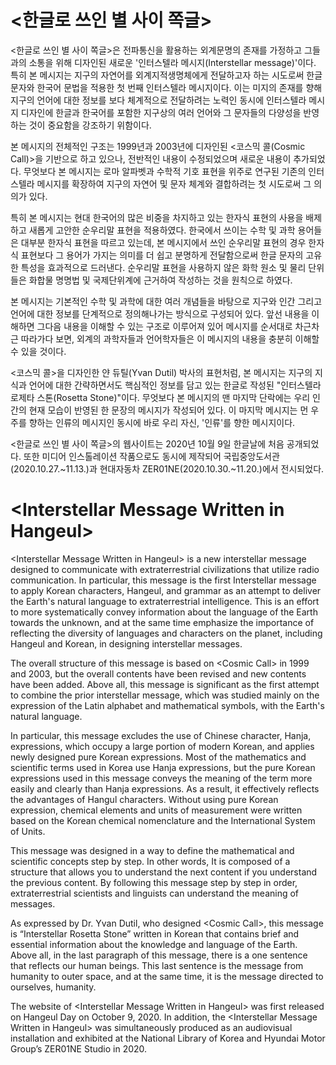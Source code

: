 # &lt;한글로 쓰인 별 사이 쪽글&gt;

&lt;한글로 쓰인 별 사이 쪽글&gt;은 전파통신을 활용하는 외계문명의 존재를 가정하고 그들과의 소통을 위해 디자인된 새로운 '인터스텔라 메시지(Interstellar message)'이다. 특히 본 메시지는 지구의 자연어를 외계지적생명체에게 전달하고자 하는 시도로써 한글 문자와 한국어 문법을 적용한 첫 번째 인터스텔라 메시지이다. 이는 미지의 존재를 향해 지구의 언어에 대한 정보를 보다 체계적으로 전달하려는 노력인 동시에 인터스텔라 메시지 디자인에 한글과 한국어를 포함한 지구상의 여러 언어와 그 문자들의 다양성을 반영하는 것이 중요함을 강조하기 위함이다.

본 메시지의 전체적인 구조는 1999년과 2003년에 디자인된 &lt;코스믹 콜(Cosmic Call)&gt;을 기반으로 하고 있으나, 전반적인 내용이 수정되었으며 새로운 내용이 추가되었다. 무엇보다 본 메시지는 로마 알파벳과 수학적 기호 표현을 위주로 연구된 기존의 인터스텔라 메시지를 확장하여 지구의 자연어 및 문자 체계와 결합하려는 첫 시도로써 그 의의가 있다.

특히 본 메시지는 현대 한국어의 많은 비중을 차지하고 있는 한자식 표현의 사용을 배제하고 새롭게 고안한 순우리말 표현을 적용하였다. 한국에서 쓰이는 수학 및 과학 용어들은 대부분 한자식 표현을 따르고 있는데, 본 메시지에서 쓰인 순우리말 표현의 경우 한자식 표현보다 그 용어가 가지는 의미를 더 쉽고 분명하게 전달함으로써 한글 문자의 고유한 특성을 효과적으로 드러낸다. 순우리말 표현을 사용하지 않은 화학 원소 및 물리 단위들은 화합물 명명법 및 국제단위계에 근거하여 작성하는 것을 원칙으로 하였다.

본 메시지는 기본적인 수학 및 과학에 대한 여러 개념들을 바탕으로 지구와 인간 그리고 언어에 대한 정보를 단계적으로 정의해나가는 방식으로 구성되어 있다. 앞선 내용을 이해하면 그다음 내용을 이해할 수 있는 구조로 이루어져 있어 메시지를 순서대로 차근차근 따라가다 보면, 외계의 과학자들과 언어학자들은 이 메시지의 내용을 충분히 이해할 수 있을 것이다.

&lt;코스믹 콜&gt;을 디자인한 얀 듀틸(Yvan Dutil) 박사의 표현처럼, 본 메시지는 지구의 지식과 언어에 대한 간략하면서도 핵심적인 정보를 담고 있는 한글로 작성된 "인터스텔라 로제타 스톤(Rosetta Stone)"이다. 무엇보다 본 메시지의 맨 마지막 단락에는 우리 인간의 현재 모습이 반영된 한 문장의 메시지가 작성되어 있다. 이 마지막 메시지는 먼 우주를 향하는 인류의 메시지인 동시에 바로 우리 자신, '인류'를 향한 메시지이다.

&lt;한글로 쓰인 별 사이 쪽글&gt;의 웹사이트는 2020년 10월 9일 한글날에 처음 공개되었다. 또한 미디어 인스톨레이션 작품으로도 동시에 제작되어 국립중앙도서관(2020.10.27.~11.13.)과 현대자동차 ZER01NE(2020.10.30.~11.20.)에서 전시되었다.

# &lt;Interstellar Message Written in Hangeul&gt;

&lt;Interstellar Message Written in Hangeul&gt; is a new interstellar message designed to communicate with extraterrestrial civilizations that utilize radio communication. In particular, this message is the first Interstellar message to apply Korean characters, Hangeul, and grammar as an attempt to deliver the Earth's natural language to extraterrestrial intelligence. This is an effort to more systematically convey information about the language of the Earth towards the unknown, and at the same time emphasize the importance of reflecting the diversity of languages and characters on the planet, including Hangeul and Korean, in designing interstellar messages.

The overall structure of this message is based on &lt;Cosmic Call&gt; in 1999 and 2003, but the overall contents have been revised and new contents have been added. Above all, this message is significant as the first attempt to combine the prior interstellar message, which was studied mainly on the expression of the Latin alphabet and mathematical symbols, with the Earth's natural language.

In particular, this message excludes the use of Chinese character, Hanja, expressions, which occupy a large portion of modern Korean, and applies newly designed pure Korean expressions. Most of the mathematics and scientific terms used in Korea use Hanja expressions, but the pure Korean expressions used in this message conveys the meaning of the term more easily and clearly than Hanja expressions. As a result, it effectively reflects the advantages of Hangul characters. Without using pure Korean expression, chemical elements and units of measurement were written based on the Korean chemical nomenclature and the International System of Units.

This message was designed in a way to define the mathematical and scientific concepts step by step. In other words, It is composed of a structure that allows you to understand the next content if you understand the previous content. By following this message step by step in order, extraterrestrial scientists and linguists can understand the meaning of messages.

As expressed by Dr. Yvan Dutil, who designed &lt;Cosmic Call&gt;, this message is “Interstellar Rosetta Stone” written in Korean that contains brief and essential information about the knowledge and language of the Earth. Above all, in the last paragraph of this message, there is a one sentence that reflects our human beings. This last sentence is the message from humanity to outer space, and at the same time, it is the message directed to ourselves, humanity.

The website of &lt;Interstellar Message Written in Hangeul> was first released on Hangeul Day on October 9, 2020. In addition, the &lt;Interstellar Message Written in Hangeul&gt; was simultaneously produced as an audiovisual installation and exhibited at the National Library of Korea and Hyundai Motor Group’s ZER01NE Studio in 2020.
